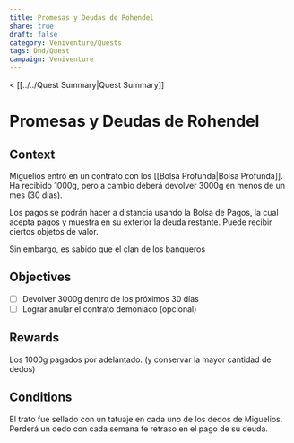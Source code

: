 ```yaml
---
title: Promesas y Deudas de Rohendel
share: true
draft: false
category: Veniventure/Quests
tags: Dnd/Quest
campaign: Veniventure
---
```

< [[../../Quest Summary|Quest Summary]]
# Promesas y Deudas de Rohendel

## Context

Miguelios entró en un contrato con los [[Bolsa Profunda|Bolsa Profunda]]. Ha recibido 1000g, pero a cambio deberá devolver 3000g en menos de un mes (30 días).

Los pagos se podrán hacer a distancia usando la Bolsa de Pagos, la cual acepta pagos y muestra en su exterior la deuda restante. Puede recibir ciertos objetos de valor.

Sin embargo, es sabido que el clan de los banqueros 

## Objectives

- [ ] Devolver 3000g dentro de los próximos 30 días
- [ ] Lograr anular el contrato demoniaco (opcional)

## Rewards

Los 1000g pagados por adelantado.
(y conservar la mayor cantidad de dedos)

## Conditions

El trato fue sellado con un tatuaje en cada uno de los dedos de Miguelios. Perderá un dedo con cada semana fe retraso en el pago de su deuda.

